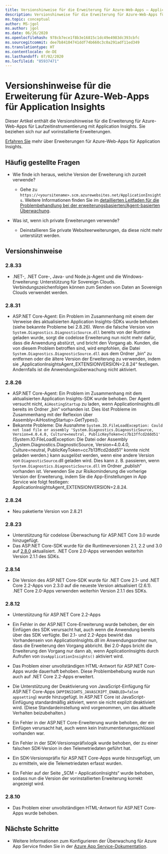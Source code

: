 ```yaml
---
title: Versionshinweise für die Erweiterung für Azure-Web-Apps – Application Insights
description: Versionshinweise für die Erweiterung für Azure-Web-Apps für Laufzeitinstrumentierung mit Application Insights
ms.topic: conceptual
author: MS-jgol
ms.author: jgol
ms.date: 06/26/2020
ms.openlocfilehash: 978cb7ece1f8b3e16815c1dc49e4983dc393cbfc
ms.sourcegitcommit: dee7b84104741ddf74b660c3c0a291adf11ed349
ms.translationtype: HT
ms.contentlocale: de-DE
ms.lasthandoff: 07/02/2020
ms.locfileid: "85937471"
---
```

# <a name="release-notes-for-azure-web-app-extension-for-application-insights"></a>Versionshinweise für die Erweiterung für Azure-Web-Apps für Application Insights

Dieser Artikel enthält die Versionshinweise für die Erweiterung für Azure-Web-Apps für Laufzeitinstrumentierung mit Application Insights. Sie beziehen sich nur auf vorinstallierte Erweiterungen.

[Erfahren Sie](azure-web-apps.md) mehr über Erweiterungen für Azure-Web-Apps für Application Insights.

## <a name="frequently-asked-questions"></a>Häufig gestellte Fragen

- Wie finde ich heraus, welche Version der Erweiterung ich zurzeit verwende?
    - Gehe zu `https://<yoursitename>.scm.azurewebsites.net/ApplicationInsights`. Weitere Informationen finden Sie im [detaillierten Leitfaden für die Problembehandlung bei der erweiterungsbasierten/Agent-basierten Überwachung](https://docs.microsoft.com/azure/azure-monitor/app/azure-web-apps?tabs=net#troubleshooting).

- Was ist, wenn ich private Erweiterungen verwende?
    - Deinstallieren Sie private Websiteerweiterungen, da diese nicht mehr unterstützt werden.

## <a name="release-notes"></a>Versionshinweise

### <a name="2833"></a>2.8.33

- .NET-, .NET Core-, Java- und Node.js-Agent und die Windows-Erweiterung: Unterstützung für Sovereign Clouds. Verbindungszeichenfolgen können zum Senden von Daten an Sovereign Clouds verwendet werden.

### <a name="2831"></a>2.8.31

- ASP.NET Core-Agent: Ein Problem im Zusammenhang mit einem der Verweise des aktualisierten Application Insights-SDKs wurde behoben (siehe bekannte Probleme bei 2.8.26). Wenn die falsche Version von `System.Diagnostics.DiagnosticSource.dll` bereits von der Runtime geladen wurde, sorgt die codelose Erweiterung nun nicht mehr dafür, dass die Anwendung abstürzt, und bricht den Vorgang ab. Kunden, die von diesem Problem betroffen sind, wird empfohlen, die Datei `System.Diagnostics.DiagnosticSource.dll` aus dem Ordner „bin“ zu entfernen oder die ältere Version der Erweiterung zu verwenden, indem sie „ApplicationInsightsAgent_EXTENSIONVERSION=2.8.24“ festlegen. Andernfalls ist die Anwendungsüberwachung nicht aktiviert.

### <a name="2826"></a>2.8.26

- ASP.NET Core-Agent: Ein Problem im Zusammenhang mit dem aktualisierten Application Insights-SDK wurde behoben. Der Agent versucht nicht, `AiHostingStartup` zu laden, wenn ApplicationInsights.dll bereits im Ordner „bin“ vorhanden ist. Dies löst Probleme im Zusammenhang mit der Reflexion über Assembly\<AiHostingStartup\>.GetTypes().
- Bekannte Probleme: Die Ausnahme `System.IO.FileLoadException: Could not load file or assembly 'System.Diagnostics.DiagnosticSource, Version=4.0.4.0, Culture=neutral, PublicKeyToken=cc7b13ffcd2ddd51'` (System.IO.FileLoadException: Die Datei oder Assembly „System.Diagnostics.DiagnosticSource, Version=4.0.4.0, Culture=neutral, PublicKeyToken=cc7b13ffcd2ddd51“ konnte nicht geladen werden.) kann ausgelöst werden, wenn eine andere Version von `DiagnosticSource`.dll geladen wird. Dies kann z. B. passieren, wenn `System.Diagnostics.DiagnosticSource.dll` im Ordner „publish“ vorhanden ist. Verwenden Sie zur Risikominderung die vorherige Version der Erweiterung, indem Sie die App-Einstellungen in App Service wie folgt festlegen: ApplicationInsightsAgent_EXTENSIONVERSION=2.8.24.

### <a name="2824"></a>2.8.24

- Neu paketierte Version von 2.8.21

### <a name="2823"></a>2.8.23

- Unterstützung für codelose Überwachung für ASP.NET Core 3.0 wurde hinzugefügt.
- Das ASP.NET Core-SDK wurde für die Runtimeversionen 2.1, 2.2 und 3.0 auf [2.8.0](https://github.com/microsoft/ApplicationInsights-aspnetcore/releases/tag/2.8.0) aktualisiert. .NET Core 2.0-Apps verwenden weiterhin Version 2.1.1 des SDKs.

### <a name="2814"></a>2.8.14

- Die Version des ASP.NET Core-SDK wurde für .NET Core 2.1- und .NET Core 2.2-Apps von 2.3.0 auf die neueste Version aktualisiert (2.6.1). .NET Core 2.0-Apps verwenden weiterhin Version 2.1.1 des SDKs.

### <a name="2812"></a>2.8.12

- Unterstützung für ASP.NET Core 2.2-Apps
- Ein Fehler in der ASP.NET Core-Erweiterung wurde behoben, der ein Einfügen des SDK verursacht hat, auch wenn die Anwendung bereits über das SDK verfügte. Bei 2.1- und 2.2-Apps bewirkt das Vorhandensein von ApplicationInsights.dll im Anwendungsordner nun, dass die Erweiterung den Vorgang abbricht. Bei 2.0-Apps bricht die Erweiterung den Vorgang nur dann ab, wenn ApplicationInsights durch Aufrufen von `UseApplicationInsights()` aktiviert wird.

- Das Problem einer unvollständigen HTML-Antwort für ASP.NET Core-Apps wurde dauerhaft behoben. Diese Problembehebung wurde nun auch auf .NET Core 2.2-Apps erweitert.

- Die Unterstützung der Deaktivierung von JavaScript-Einfügung für ASP.NET Core-Apps (`APPINSIGHTS_JAVASCRIPT_ENABLED=false appsetting`) wurde hinzugefügt. In ASP.NET Core ist JavaScript-Einfügung standardmäßig aktiviert, wenn sie nicht explizit deaktiviert wird. (Diese Standardeinstellung wird vorgenommen, um das aktuelle Verhalten beizubehalten.)

- Ein Fehler in der ASP.NET Core-Erweiterung wurde behoben, der ein Einfügen verursacht hat, auch wenn kein Instrumentierungsschlüssel vorhanden war.
- Ein Fehler in der SDK-Versionspräfixlogik wurde behoben, der zu einer falschen SDK-Version in den Telemetriedaten geführt hat.

- Ein SDK-Versionspräfix für ASP.NET Core-Apps wurde hinzugefügt, um zu ermitteln, wie die Telemetriedaten erfasst wurden.
- Ein Fehler auf der Seite „SCM – ApplicationInsights“ wurde behoben, sodass nun die Version der vorinstallierten Erweiterung korrekt angezeigt wird.

### <a name="2810"></a>2.8.10

- Das Problem einer unvollständigen HTML-Antwort für ASP.NET Core-Apps wurde behoben.

## <a name="next-steps"></a>Nächste Schritte

- Weitere Informationen zum Konfigurieren der Überwachung für Azure App Service finden Sie in der [Azure App Service-Dokumentation](azure-web-apps.md). 
